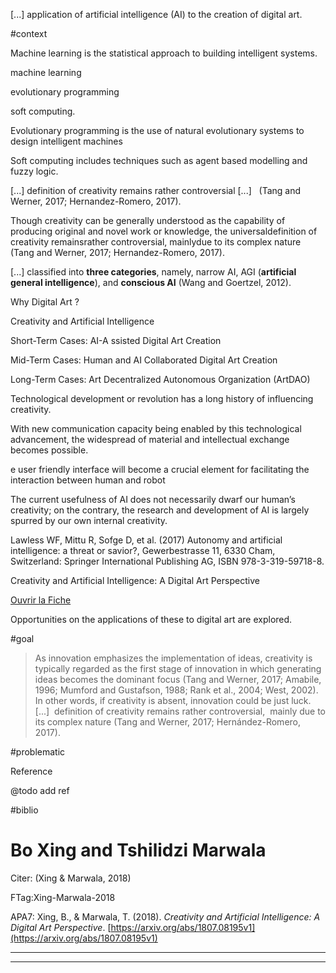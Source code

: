  [...] application of artificial intelligence (AI) to the creation of digital art.

#context



Machine learning is the statistical approach to building intelligent systems.



machine learning



evolutionary programming



soft computing.



Evolutionary programming is the use of natural evolutionary systems to design intelligent machines



Soft computing includes techniques such as agent based modelling and fuzzy logic.



 [...] definition of creativity remains rather controversial [...]   (Tang and Werner, 2017; Hernandez-Romero, 2017).

  

  

Though creativity can be generally understood as the capability of producing original and novel work or knowledge, the universaldefinition of creativity remainsrather controversial, mainlydue to its complex nature (Tang and Werner, 2017; Hernandez-Romero, 2017).



 [...] classified into **three categories**, namely, narrow AI, AGI (**artificial general intelligence**), and **conscious AI** (Wang and Goertzel, 2012).



Why Digital Art ?



Creativity and Artificial Intelligence



Short-Term Cases: AI-A ssisted Digital Art Creation



Mid-Term Cases: Human and AI Collaborated Digital Art Creation



Long-Term Cases: Art Decentralized Autonomous Organization (ArtDAO)



Technological development or revolution has a long history of influencing creativity.



With new communication capacity being enabled by this technological advancement, the widespread of material and intellectual exchange becomes possible.



e user friendly interface will become a crucial element for facilitating the interaction between human and robot



The current usefulness of AI does not necessarily dwarf our human’s creativity; on the contrary, the research and development of AI is largely spurred by our own internal creativity.



Lawless WF, Mittu R, Sofge D, et al. (2017) Autonomy and artificial intelligence: a threat or savior?, Gewerbestrasse 11, 6330 Cham, Switzerland: Springer International Publishing AG, ISBN 978-3-319-59718-8.



Creativity and Artificial Intelligence: A Digital Art Perspective

  

 [Ouvrir la Fiche](http://simp.ly/p/J0rHqd)



Opportunities on the applications of these to digital art are explored.

  

#goal



>As innovation emphasizes the implementation of ideas, creativity is typically regarded as the first stage of innovation in which generating ideas becomes the dominant focus (Tang and Werner, 2017; Amabile, 1996; Mumford and Gustafson, 1988; Rank et al., 2004; West, 2002). In other words, if creativity is absent, innovation could be just luck. [...]  definition of creativity remains rather controversial,  mainly due to its complex nature (Tang and Werner, 2017; Hernández-Romero, 2017).

  

#problematic



Reference

  

  

@todo add ref

  

#biblio



Bo Xing and Tshilidzi Marwala
=============================

  

Citer: (Xing & Marwala, 2018)

FTag:Xing-Marwala-2018

APA7: Xing, B., & Marwala, T. (2018). _Creativity and Artificial Intelligence: A Digital Art Perspective_. [https://arxiv.org/abs/1807.08195v1](https://arxiv.org/abs/1807.08195v1)






----

----

